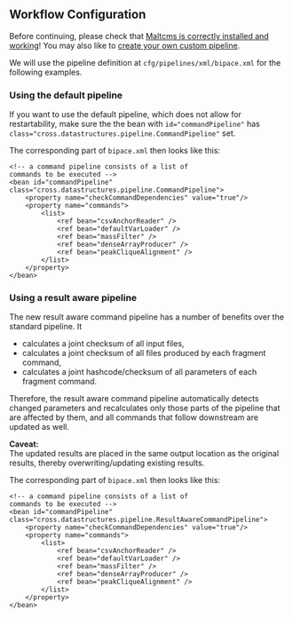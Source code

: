 ## Workflow Configuration
Before continuing, please check that [Maltcms is correctly installed and working](../gettingStarted.md)!
You may also like to [create your own custom pipeline](../documentation/fragmentCommands.md).

We will use the pipeline definition at `cfg/pipelines/xml/bipace.xml` for the following examples.

### Using the default pipeline
If you want to use the default pipeline, which does not allow for restartability, make sure the the 
bean with `id="commandPipeline"` has `class="cross.datastructures.pipeline.CommandPipeline"` set.

The corresponding part of `bipace.xml` then looks like this:

    <!-- a command pipeline consists of a list of 
    commands to be executed -->
    <bean id="commandPipeline" class="cross.datastructures.pipeline.CommandPipeline">
        <property name="checkCommandDependencies" value="true"/>
        <property name="commands">
            <list>
                <ref bean="csvAnchorReader" />
                <ref bean="defaultVarLoader" />
                <ref bean="massFilter" />
                <ref bean="denseArrayProducer" />
                <ref bean="peakCliqueAlignment" />
            </list>
        </property>    
    </bean>

### Using a result aware pipeline
The new result aware command pipeline has a number of benefits over the standard pipeline.
It 

- calculates a joint checksum of all input files,
- calculates a joint checksum of all files produced by each fragment command,
- calculates a joint hashcode/checksum of all parameters of each fragment command.

Therefore, the result aware command pipeline automatically detects changed parameters and 
recalculates only those parts of the pipeline that are affected by them, and all commands that 
follow downstream are updated as well. 

<p class="alert alert-warn">
<b>Caveat:</b><br/>
The updated results are placed in the same output location as the original results,
thereby overwriting/updating existing results.
</p>

The corresponding part of `bipace.xml` then looks like this:

    <!-- a command pipeline consists of a list of 
    commands to be executed -->
    <bean id="commandPipeline" class="cross.datastructures.pipeline.ResultAwareCommandPipeline">
        <property name="checkCommandDependencies" value="true"/>
        <property name="commands">
            <list>
                <ref bean="csvAnchorReader" />
                <ref bean="defaultVarLoader" />
                <ref bean="massFilter" />
                <ref bean="denseArrayProducer" />
                <ref bean="peakCliqueAlignment" />
            </list>
        </property>    
    </bean>

